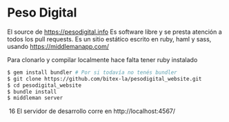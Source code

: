 # Peso Digital
El source de https://pesodigital.info
Es software libre y se presta atención a todos los pull requests.
Es un sitio estático escrito en ruby, haml y sass, usando https://middlemanapp.com/

Para clonarlo y compilar localmente hace falta tener ruby instalado

```sh
$ gem install bundler # Por si todavía no tenés bundler
$ git clone https://github.com/bitex-la/pesodigital_website.git
$ cd pesodigital_website
$ bundle install
$ middleman server
```
​
16
El servidor de desarrollo corre en http://localhost:4567/
